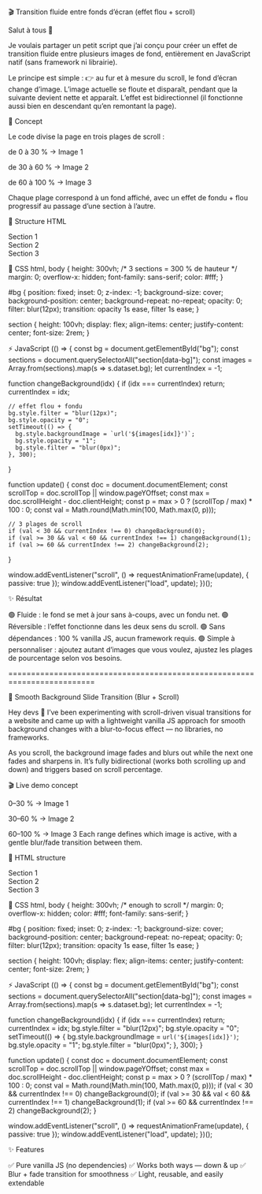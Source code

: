🎬 Transition fluide entre fonds d’écran (effet flou + scroll)

Salut à tous 👋

Je voulais partager un petit script que j’ai conçu pour créer un effet de transition fluide entre plusieurs images de fond, entièrement en JavaScript natif (sans framework ni librairie).

Le principe est simple :
👉 au fur et à mesure du scroll, le fond d’écran change d’image.
L’image actuelle se floute et disparaît, pendant que la suivante devient nette et apparaît.
L’effet est bidirectionnel (il fonctionne aussi bien en descendant qu’en remontant la page).

🧠 Concept

Le code divise la page en trois plages de scroll :

de 0 à 30 % → Image 1

de 30 à 60 % → Image 2

de 60 à 100 % → Image 3

Chaque plage correspond à un fond affiché, avec un effet de fondu + flou progressif au passage d’une section à l’autre.

🧩 Structure HTML
<body>
  <div id="bg"></div>

  <main>
    <section data-bg="/images/bg1.jpg">Section 1</section>
    <section data-bg="/images/bg2.jpg">Section 2</section>
    <section data-bg="/images/bg3.jpg">Section 3</section>
  </main>
</body>

🎨 CSS
html, body {
  height: 300vh; /* 3 sections = 300 % de hauteur */
  margin: 0;
  overflow-x: hidden;
  font-family: sans-serif;
  color: #fff;
}

#bg {
  position: fixed;
  inset: 0;
  z-index: -1;
  background-size: cover;
  background-position: center;
  background-repeat: no-repeat;
  opacity: 0;
  filter: blur(12px);
  transition: opacity 1s ease, filter 1s ease;
}

section {
  height: 100vh;
  display: flex;
  align-items: center;
  justify-content: center;
  font-size: 2rem;
}

⚡ JavaScript
(() => {
  const bg = document.getElementById("bg");
  const sections = document.querySelectorAll("section[data-bg]");
  const images = Array.from(sections).map(s => s.dataset.bg);
  let currentIndex = -1;

  function changeBackground(idx) {
    if (idx === currentIndex) return;
    currentIndex = idx;

    // effet flou + fondu
    bg.style.filter = "blur(12px)";
    bg.style.opacity = "0";
    setTimeout(() => {
      bg.style.backgroundImage = `url('${images[idx]}')`;
      bg.style.opacity = "1";
      bg.style.filter = "blur(0px)";
    }, 300);
  }

  function update() {
    const doc = document.documentElement;
    const scrollTop = doc.scrollTop || window.pageYOffset;
    const max = doc.scrollHeight - doc.clientHeight;
    const p = max > 0 ? (scrollTop / max) * 100 : 0;
    const val = Math.round(Math.min(100, Math.max(0, p)));

    // 3 plages de scroll
    if (val < 30 && currentIndex !== 0) changeBackground(0);
    if (val >= 30 && val < 60 && currentIndex !== 1) changeBackground(1);
    if (val >= 60 && currentIndex !== 2) changeBackground(2);
  }

  window.addEventListener("scroll", () => requestAnimationFrame(update), { passive: true });
  window.addEventListener("load", update);
})();

✨ Résultat

🟢 Fluide : le fond se met à jour sans à-coups, avec un fondu net.
🟢 Réversible : l’effet fonctionne dans les deux sens du scroll.
🟢 Sans dépendances : 100 % vanilla JS, aucun framework requis.
🟢 Simple à personnaliser : ajoutez autant d’images que vous voulez, ajustez les plages de pourcentage selon vos besoins.

=========================================================================

🌊 Smooth Background Slide Transition (Blur + Scroll)

Hey devs 👋
I’ve been experimenting with scroll-driven visual transitions for a website and came up with a lightweight vanilla JS approach for smooth background changes with a blur-to-focus effect — no libraries, no frameworks.

As you scroll, the background image fades and blurs out while the next one fades and sharpens in.
It’s fully bidirectional (works both scrolling up and down) and triggers based on scroll percentage.

🎬 Live demo concept

0–30 % → Image 1

30–60 % → Image 2

60–100 % → Image 3
Each range defines which image is active, with a gentle blur/fade transition between them.

🧩 HTML structure
<body>
  <div id="bg"></div>
  <main>
    <section data-bg="/images/bg1.jpg">Section 1</section>
    <section data-bg="/images/bg2.jpg">Section 2</section>
    <section data-bg="/images/bg3.jpg">Section 3</section>
  </main>
</body>

🎨 CSS
html, body {
  height: 300vh; /* enough to scroll */
  margin: 0;
  overflow-x: hidden;
  color: #fff;
  font-family: sans-serif;
}

#bg {
  position: fixed;
  inset: 0;
  z-index: -1;
  background-size: cover;
  background-position: center;
  background-repeat: no-repeat;
  opacity: 0;
  filter: blur(12px);
  transition: opacity 1s ease, filter 1s ease;
}

section {
  height: 100vh;
  display: flex;
  align-items: center;
  justify-content: center;
  font-size: 2rem;
}

⚡ JavaScript
(() => {
  const bg = document.getElementById("bg");
  const sections = document.querySelectorAll("section[data-bg]");
  const images = Array.from(sections).map(s => s.dataset.bg);
  let currentIndex = -1;

  function changeBackground(idx) {
    if (idx === currentIndex) return;
    currentIndex = idx;
    bg.style.filter = "blur(12px)";
    bg.style.opacity = "0";
    setTimeout(() => {
      bg.style.backgroundImage = `url('${images[idx]}')`;
      bg.style.opacity = "1";
      bg.style.filter = "blur(0px)";
    }, 300);
  }

  function update() {
    const doc = document.documentElement;
    const scrollTop = doc.scrollTop || window.pageYOffset;
    const max = doc.scrollHeight - doc.clientHeight;
    const p = max > 0 ? (scrollTop / max) * 100 : 0;
    const val = Math.round(Math.min(100, Math.max(0, p)));
    if (val < 30 && currentIndex !== 0) changeBackground(0);
    if (val >= 30 && val < 60 && currentIndex !== 1) changeBackground(1);
    if (val >= 60 && currentIndex !== 2) changeBackground(2);
  }

  window.addEventListener("scroll", () => requestAnimationFrame(update), { passive: true });
  window.addEventListener("load", update);
})();

✨ Features

✅ Pure vanilla JS (no dependencies)
✅ Works both ways — down & up
✅ Blur + fade transition for smoothness
✅ Light, reusable, and easily extendable

